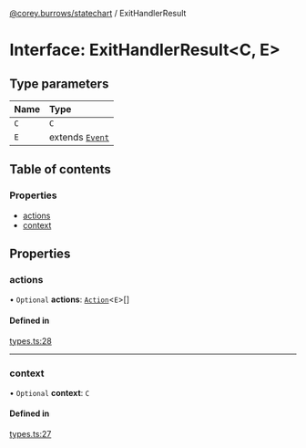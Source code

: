[@corey.burrows/statechart](../README.md) / ExitHandlerResult

# Interface: ExitHandlerResult<C, E\>

## Type parameters

| Name | Type |
| :------ | :------ |
| `C` | `C` |
| `E` | extends [`Event`](Event.md) |

## Table of contents

### Properties

- [actions](ExitHandlerResult.md#actions)
- [context](ExitHandlerResult.md#context)

## Properties

### actions

• `Optional` **actions**: [`Action`](../README.md#action)<`E`\>[]

#### Defined in

[types.ts:28](https://github.com/burrows/statechart/blob/d9d682c/src/types.ts#L28)

___

### context

• `Optional` **context**: `C`

#### Defined in

[types.ts:27](https://github.com/burrows/statechart/blob/d9d682c/src/types.ts#L27)
